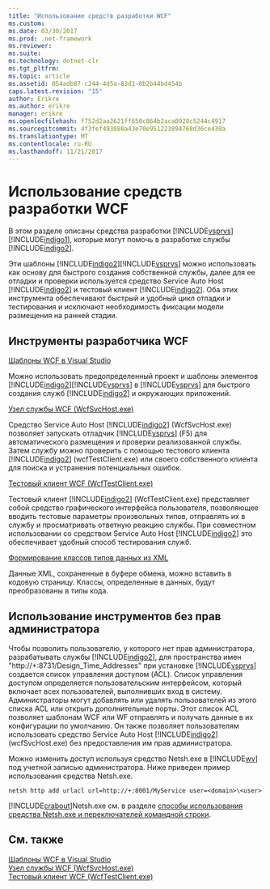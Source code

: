 ```yaml
---
title: "Использование средств разработки WCF"
ms.custom: 
ms.date: 03/30/2017
ms.prod: .net-framework
ms.reviewer: 
ms.suite: 
ms.technology: dotnet-clr
ms.tgt_pltfrm: 
ms.topic: article
ms.assetid: 054adb87-c244-4d5a-83d1-0b2b44bd454b
caps.latest.revision: "15"
author: Erikre
ms.author: erikre
manager: erikre
ms.openlocfilehash: f752d2aa2621ff650c864b2aca0928c5244c4917
ms.sourcegitcommit: 4f3fef493080a43e70e951223894768d36ce430a
ms.translationtype: MT
ms.contentlocale: ru-RU
ms.lasthandoff: 11/21/2017
---
```

# <a name="using-the-wcf-development-tools"></a>Использование средств разработки WCF
В этом разделе описаны средства разработки [!INCLUDE[vsprvs](../../../includes/vsprvs-md.md)][!INCLUDE[indigo1](../../../includes/indigo1-md.md)], которые могут помочь в разработке службы [!INCLUDE[indigo2](../../../includes/indigo2-md.md)].  
  
 Эти шаблоны [!INCLUDE[indigo2](../../../includes/indigo2-md.md)][!INCLUDE[vsprvs](../../../includes/vsprvs-md.md)] можно использовать как основу для быстрого создания собственной службы, далее для ее отладки и проверки используется средство Service Auto Host [!INCLUDE[indigo2](../../../includes/indigo2-md.md)] и тестовый клиент [!INCLUDE[indigo2](../../../includes/indigo2-md.md)]. Оба этих инструмента обеспечивают быстрый и удобный цикл отладки и тестирования и исключают необходимость фиксации модели размещения на ранней стадии.  
  
## <a name="the-wcf-developer-tools"></a>Инструменты разработчика WCF  
 [Шаблоны WCF в Visual Studio](../../../docs/framework/wcf/wcf-vs-templates.md)  
  
 Можно использовать предопределенный проект и шаблоны элементов [!INCLUDE[indigo2](../../../includes/indigo2-md.md)][!INCLUDE[vsprvs](../../../includes/vsprvs-md.md)] в [!INCLUDE[vsprvs](../../../includes/vsprvs-md.md)] для быстрого создания служб [!INCLUDE[indigo2](../../../includes/indigo2-md.md)] и окружающих приложений.  
  
 [Узел службы WCF (WcfSvcHost.exe)](../../../docs/framework/wcf/wcf-service-host-wcfsvchost-exe.md)  
  
 Средство Service Auto Host [!INCLUDE[indigo2](../../../includes/indigo2-md.md)] (WcfSvcHost.exe) позволяет запускать отладчик [!INCLUDE[vsprvs](../../../includes/vsprvs-md.md)] (F5) для автоматического размещения и проверки реализованной службы. Затем службу можно проверить с помощью тестового клиента [!INCLUDE[indigo2](../../../includes/indigo2-md.md)] (wcfTestClient.exe) или своего собственного клиента для поиска и устранения потенциальных ошибок.  
  
 [Тестовый клиент WCF (WcfTestClient.exe)](../../../docs/framework/wcf/wcf-test-client-wcftestclient-exe.md)  
  
 Тестовый клиент [!INCLUDE[indigo2](../../../includes/indigo2-md.md)] (WcfTestClient.exe) представляет собой средство графического интерфейса пользователя, позволяющее вводить тестовые параметры произвольных типов, отправлять их в службу и просматривать ответную реакцию службы. При совместном использовании со средством Service Auto Host [!INCLUDE[indigo2](../../../includes/indigo2-md.md)] это обеспечивает удобный способ тестирования служб.  
  
 [Формирование классов типов данных из XML](../../../docs/framework/wcf/generating-data-type-classes-from-xml.md)  
  
 Данные XML, сохраненные в буфере обмена, можно вставить в кодовую страницу. Классы, определенные в данных, будут преобразованы в типы кода.  
  
## <a name="using-the-tools-without-administrator-privilege"></a>Использование инструментов без прав администратора  
 Чтобы позволить пользователю, у которого нет прав администратора, разрабатывать службы [!INCLUDE[indigo2](../../../includes/indigo2-md.md)], для пространства имен "http://+:8731/Design_Time_Addresses" при установке [!INCLUDE[vsprvs](../../../includes/vsprvs-md.md)] создается список управления доступом (ACL). Список управления доступом определяется пользовательским интерфейсом, который включает всех пользователей, выполнивших вход в систему. Администраторы могут добавлять или удалять пользователей из этого списка ACL или открыть дополнительные порты. Этот список ACL позволяет шаблонам WCF или WF отправлять и получать данные в их конфигурации по умолчанию. Он также позволяет пользователям использовать средство Service Auto Host [!INCLUDE[indigo2](../../../includes/indigo2-md.md)] (wcfSvcHost.exe) без предоставления им прав администратора.  
  
 Можно изменить доступ используя средство Netsh.exe в [!INCLUDE[wv](../../../includes/wv-md.md)] под учетной записью администратора. Ниже приведен пример использования средства Netsh.exe.  
  
```  
netsh http add urlacl url=http://+:8001/MyService user=<domain>\<user>  
```  
  
 [!INCLUDE[crabout](../../../includes/crabout-md.md)]Netsh.exe см. в разделе [способы использования средства Netsh.exe и переключателей командной строки](http://go.microsoft.com/fwlink/?LinkId=97877).  
  
## <a name="see-also"></a>См. также  
 [Шаблоны WCF в Visual Studio](../../../docs/framework/wcf/wcf-vs-templates.md)  
 [Узел службы WCF (WcfSvcHost.exe)](../../../docs/framework/wcf/wcf-service-host-wcfsvchost-exe.md)  
 [Тестовый клиент WCF (WcfTestClient.exe)](../../../docs/framework/wcf/wcf-test-client-wcftestclient-exe.md)
